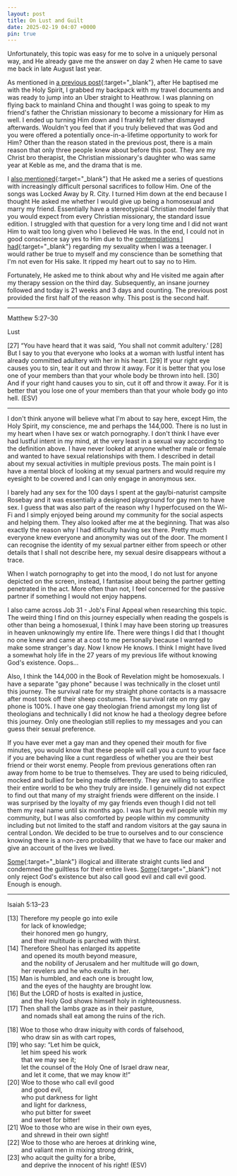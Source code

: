 ```yaml
---
layout: post
title: On Lust and Guilt
date: 2025-02-19 04:07 +0000
pin: true
---
```


Unfortunately, this topic was easy for me to solve in a uniquely personal way, and He already gave me the answer on day 2 when He came to save me back in late August last year.

As mentioned in [a previous post](../on-holy-spirit-miracles/){:target="_blank"}, after He baptised me with the Holy Spirit, I grabbed my backpack with my travel documents and was ready to jump into an Uber straight to Heathrow. I was planning on flying back to mainland China and thought I was going to speak to my friend's father the Christian missionary to become a missionary for Him as well. I ended up turning Him down and I frankly felt rather dismayed afterwards. Wouldn't you feel that if you truly believed that was God and you were offered a potentially once-in-a-lifetime opportunity to work for Him? Other than the reason stated in the previous post, there is a main reason that only three people knew about before this post. They are my Christ bro therapist, the Christian missionary's daughter who was same year at Keble as me, and the drama that is me.

I [also mentioned](../on-suffering/){:target="_blank"} that He asked me a series of questions with increasingly difficult personal sacrifices to follow Him. One of the songs was Locked Away by R. City. I turned Him down at the end because I thought He asked me whether I would give up being a homosexual and marry my friend. Essentially have a stereotypical Christian model family that you would expect from every Christian missionary, the standard issue edition. I struggled with that question for a very long time and I did not want Him to wait too long given who I believed He was. In the end, I could not in good conscience say yes to Him due to the [contemplations I had](../on-background-music/#contemplation-on-sexuality){:target="_blank"} regarding my sexuality when I was a teenager. I would rather be true to myself and my conscience than be something that I'm not even for His sake. It ripped my heart out to say no to Him.

Fortunately, He asked me to think about why and He visited me again after my therapy session on the third day. Subsequently, an insane journey followed and today is 21 weeks and 3 days and counting. The previous post provided the first half of the reason why. This post is the second half.

---

Matthew 5:27–30

Lust

[27] “You have heard that it was said, ‘You shall not commit adultery.’ [28] But I say to you that everyone who looks at a woman with lustful intent has already committed adultery with her in his heart. [29] If your right eye causes you to sin, tear it out and throw it away. For it is better that you lose one of your members than that your whole body be thrown into hell. [30] And if your right hand causes you to sin, cut it off and throw it away. For it is better that you lose one of your members than that your whole body go into hell. (ESV)

---

I don't think anyone will believe what I'm about to say here, except Him, the Holy Spirit, my conscience, me and perhaps the 144,000. There is no lust in my heart when I have sex or watch pornography. I don't think I have ever had lustful intent in my mind, at the very least in a sexual way according to the definition above. I have never looked at anyone whether male or female and wanted to have sexual relationships with them. I described in detail about my sexual activities in multiple previous posts. The main point is I have a mental block of looking at my sexual partners and would require my eyesight to be covered and I can only engage in anonymous sex.

I barely had any sex for the 100 days I spent at the gay/bi-naturist campsite Rosebay and it was essentially a designed playground for gay men to have sex. I guess that was also part of the reason why I hyperfocused on the Wi-Fi and I simply enjoyed being around my community for the social aspects and helping them. They also looked after me at the beginning. That was also exactly the reason why I had difficulty having sex there. Pretty much everyone knew everyone and anonymity was out of the door. The moment I can recognise the identity of my sexual partner either from speech or other details that I shall not describe here, my sexual desire disappears without a trace.

When I watch pornography to get into the mood, I do not lust for anyone depicted on the screen, instead, I fantasise about being the partner getting penetrated in the act. More often than not, I feel concerned for the passive partner if something I would not enjoy happens.

I also came across Job 31 - Job's Final Appeal when researching this topic. The weird thing I find on this journey especially when reading the gospels is other than being a homosexual, I think I may have been storing up treasures in heaven unknowingly my entire life. There were things I did that I thought no one knew and came at a cost to me personally because I wanted to make some stranger's day. Now I know He knows. I think I might have lived a somewhat holy life in the 27 years of my previous life without knowing God's existence. Oops...

Also, I think the 144,000 in the Book of Revelation might be homosexuals. I have a separate "gay phone" because I was technically in the closet until this journey. The survival rate for my straight phone contacts is a massacre after most took off their sheep costumes. The survival rate on my gay phone is 100%. I have one gay theologian friend amongst my long list of theologians and technically I did not know he had a theology degree before this journey. Only one theologian still replies to my messages and you can guess their sexual preference.

If you have ever met a gay man and they opened their mouth for five minutes, you would know that these people will call you a cunt to your face if you are behaving like a cunt regardless of whether you are their best friend or their worst enemy. People from previous generations often ran away from home to be true to themselves. They are used to being ridiculed, mocked and bullied for being made differently. They are willing to sacrifice their entire world to be who they truly are inside. I genuinely did not expect to find out that many of my straight friends were different on the inside. I was surprised by the loyalty of my gay friends even though I did not tell them my real name until six months ago. I was hurt by evil people within my community, but I was also comforted by people within my community including but not limited to the staff and random visitors at the gay sauna in central London. We decided to be true to ourselves and to our conscience knowing there is a non-zero probability that we have to face our maker and give an account of the lives we lived.

[Some](../on-blasphemy/){:target="_blank"} illogical and illiterate straight cunts lied and condemned the guiltless for their entire lives. [Some](../on-indifference/){:target="_blank"} not only reject God's existence but also call good evil and call evil good. Enough is enough.

---

Isaiah 5:13–23

[13] Therefore my people go into exile<br>
&nbsp;&nbsp;&nbsp;&nbsp;&nbsp;&nbsp;&nbsp;&nbsp;for lack of knowledge;<br>
&nbsp;&nbsp;&nbsp;&nbsp;&nbsp;&nbsp;&nbsp;&nbsp;their honored men go hungry,<br>
&nbsp;&nbsp;&nbsp;&nbsp;&nbsp;&nbsp;&nbsp;&nbsp;and their multitude is parched with thirst.<br>
[14] Therefore Sheol has enlarged its appetite<br>
&nbsp;&nbsp;&nbsp;&nbsp;&nbsp;&nbsp;&nbsp;&nbsp;and opened its mouth beyond measure,<br>
&nbsp;&nbsp;&nbsp;&nbsp;&nbsp;&nbsp;&nbsp;&nbsp;and the nobility of Jerusalem and her multitude will go down,<br>
&nbsp;&nbsp;&nbsp;&nbsp;&nbsp;&nbsp;&nbsp;&nbsp;her revelers and he who exults in her.<br>
[15] Man is humbled, and each one is brought low,<br>
&nbsp;&nbsp;&nbsp;&nbsp;&nbsp;&nbsp;&nbsp;&nbsp;and the eyes of the haughty are brought low.<br>
[16] But the LORD of hosts is exalted in justice,<br>
&nbsp;&nbsp;&nbsp;&nbsp;&nbsp;&nbsp;&nbsp;&nbsp;and the Holy God shows himself holy in righteousness.<br>
[17] Then shall the lambs graze as in their pasture,<br>
&nbsp;&nbsp;&nbsp;&nbsp;&nbsp;&nbsp;&nbsp;&nbsp;and nomads shall eat among the ruins of the rich.<br>
	
[18] Woe to those who draw iniquity with cords of falsehood,<br>
&nbsp;&nbsp;&nbsp;&nbsp;&nbsp;&nbsp;&nbsp;&nbsp;who draw sin as with cart ropes,<br>
[19] who say: “Let him be quick,<br>
&nbsp;&nbsp;&nbsp;&nbsp;&nbsp;&nbsp;&nbsp;&nbsp;let him speed his work<br>
&nbsp;&nbsp;&nbsp;&nbsp;&nbsp;&nbsp;&nbsp;&nbsp;that we may see it;<br>
&nbsp;&nbsp;&nbsp;&nbsp;&nbsp;&nbsp;&nbsp;&nbsp;let the counsel of the Holy One of Israel draw near,<br>
&nbsp;&nbsp;&nbsp;&nbsp;&nbsp;&nbsp;&nbsp;&nbsp;and let it come, that we may know it!”<br>
[20] Woe to those who call evil good<br>
&nbsp;&nbsp;&nbsp;&nbsp;&nbsp;&nbsp;&nbsp;&nbsp;and good evil,<br>
&nbsp;&nbsp;&nbsp;&nbsp;&nbsp;&nbsp;&nbsp;&nbsp;who put darkness for light<br>
&nbsp;&nbsp;&nbsp;&nbsp;&nbsp;&nbsp;&nbsp;&nbsp;and light for darkness,<br>
&nbsp;&nbsp;&nbsp;&nbsp;&nbsp;&nbsp;&nbsp;&nbsp;who put bitter for sweet<br>
&nbsp;&nbsp;&nbsp;&nbsp;&nbsp;&nbsp;&nbsp;&nbsp;and sweet for bitter!<br>
[21] Woe to those who are wise in their own eyes,<br>
&nbsp;&nbsp;&nbsp;&nbsp;&nbsp;&nbsp;&nbsp;&nbsp;and shrewd in their own sight!<br>
[22] Woe to those who are heroes at drinking wine,<br>
&nbsp;&nbsp;&nbsp;&nbsp;&nbsp;&nbsp;&nbsp;&nbsp;and valiant men in mixing strong drink,<br>
[23] who acquit the guilty for a bribe,<br>
&nbsp;&nbsp;&nbsp;&nbsp;&nbsp;&nbsp;&nbsp;&nbsp;and deprive the innocent of his right! (ESV)<br>